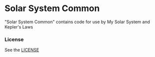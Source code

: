 Solar System Common
================

"Solar System Common" contains code for use by My Solar System and Kepler's Laws

### License

See the <a href="https://github.com/phetsims/solar-system-common/blob/main/LICENSE" target="_blank">LICENSE</a>
